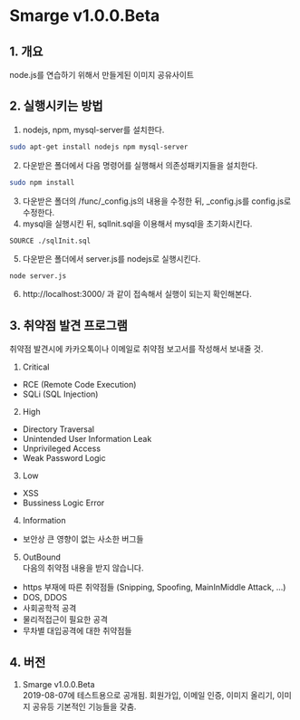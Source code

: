 Smarge v1.0.0.Beta
==
## 1. 개요
node.js를 연습하기 위해서 만들게된 이미지 공유사이트

## 2. 실행시키는 방법
1. nodejs, npm, mysql-server를 설치한다.
~~~bash
sudo apt-get install nodejs npm mysql-server
~~~
2. 다운받은 폴더에서 다음 명령어를 실행해서 의존성패키지들을 설치한다.
~~~bash
sudo npm install
~~~
3. 다운받은 폴더의 /func/_config.js의 내용을 수정한 뒤, _config.js를 config.js로 수정한다.
4. mysql을 실행시킨 뒤, sqlInit.sql을 이용해서 mysql을 초기화시킨다.
~~~mysql
SOURCE ./sqlInit.sql
~~~
5. 다운받은 폴더에서 server.js를 nodejs로 실행시킨다.
~~~bash
node server.js
~~~
6. http://localhost:3000/ 과 같이 접속해서 실행이 되는지 확인해본다.

## 3. 취약점 발견 프로그램
취약점 발견시에 카카오톡이나 이메일로 취약점 보고서를 작성해서 보내줄 것.
1. Critical  
- RCE (Remote Code Execution)
- SQLi (SQL Injection)

2. High
- Directory Traversal
- Unintended User Information Leak
- Unprivileged Access
- Weak Password Logic

3. Low
- XSS
- Bussiness Logic Error

4. Information
- 보안상 큰 영향이 없는 사소한 버그들

5. OutBound  
다음의 취약점 내용을 받지 않습니다.
- https 부재에 따른 취약점들 (Snipping, Spoofing, MainInMiddle Attack, ...)
- DOS, DDOS
- 사회공학적 공격
- 물리적접근이 필요한 공격
- 무차별 대입공격에 대한 취약점들

## 4. 버전
1. Smarge v1.0.0.Beta  
2019-08-07에 테스트용으로 공개됨. 회원가입, 이메일 인증, 이미지 올리기, 이미지 공유등 기본적인 기능들을 갖춤.
